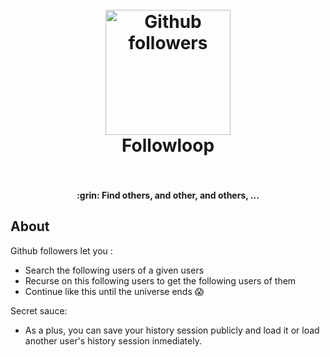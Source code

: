 <h1 align="center">
  <br>
  <a href="#"><img width="200" src="https://assets-cdn.github.com/images/modules/logos_page/Octocat.png" alt="Github followers"></a>
  <br>
  Followloop
  <br>
  <br>
</h1>

<h4 align="center">:grin: Find others, and other, and others, ...</h4>

## About

Github followers let you :

  - Search the following users of a given users
  - Recurse on this following users to get the following users of them
  - Continue like this until the universe ends :scream:

Secret sauce:

  - As a plus, you can save your history session publicly and load it or load another user's history session inmediately.

